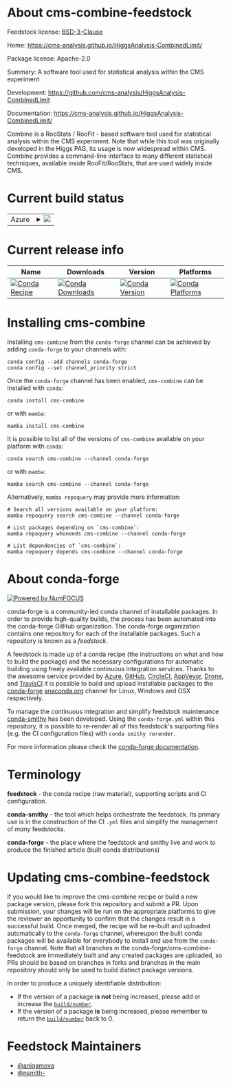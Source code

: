 About cms-combine-feedstock
===========================

Feedstock license: [BSD-3-Clause](https://github.com/conda-forge/cms-combine-feedstock/blob/main/LICENSE.txt)

Home: https://cms-analysis.github.io/HiggsAnalysis-CombinedLimit/

Package license: Apache-2.0

Summary: A software tool used for statistical analysis within the CMS experiment

Development: https://github.com/cms-analysis/HiggsAnalysis-CombinedLimit

Documentation: https://cms-analysis.github.io/HiggsAnalysis-CombinedLimit/

Combine is a RooStats / RooFit - based software tool used for statistical analysis within the
CMS experiment. Note that while this tool was originally developed in the Higgs PAG, its usage
is now widespread within CMS. Combine provides a command-line interface to many different statistical
techniques, available inside RooFit/RooStats, that are used widely inside CMS.


Current build status
====================


<table>
    
  <tr>
    <td>Azure</td>
    <td>
      <details>
        <summary>
          <a href="https://dev.azure.com/conda-forge/feedstock-builds/_build/latest?definitionId=24948&branchName=main">
            <img src="https://dev.azure.com/conda-forge/feedstock-builds/_apis/build/status/cms-combine-feedstock?branchName=main">
          </a>
        </summary>
        <table>
          <thead><tr><th>Variant</th><th>Status</th></tr></thead>
          <tbody><tr>
              <td>linux_64_python3.10.____cpythonroot_base6.32.10</td>
              <td>
                <a href="https://dev.azure.com/conda-forge/feedstock-builds/_build/latest?definitionId=24948&branchName=main">
                  <img src="https://dev.azure.com/conda-forge/feedstock-builds/_apis/build/status/cms-combine-feedstock?branchName=main&jobName=linux&configuration=linux%20linux_64_python3.10.____cpythonroot_base6.32.10" alt="variant">
                </a>
              </td>
            </tr><tr>
              <td>linux_64_python3.10.____cpythonroot_base6.34.4</td>
              <td>
                <a href="https://dev.azure.com/conda-forge/feedstock-builds/_build/latest?definitionId=24948&branchName=main">
                  <img src="https://dev.azure.com/conda-forge/feedstock-builds/_apis/build/status/cms-combine-feedstock?branchName=main&jobName=linux&configuration=linux%20linux_64_python3.10.____cpythonroot_base6.34.4" alt="variant">
                </a>
              </td>
            </tr><tr>
              <td>linux_64_python3.11.____cpythonroot_base6.32.10</td>
              <td>
                <a href="https://dev.azure.com/conda-forge/feedstock-builds/_build/latest?definitionId=24948&branchName=main">
                  <img src="https://dev.azure.com/conda-forge/feedstock-builds/_apis/build/status/cms-combine-feedstock?branchName=main&jobName=linux&configuration=linux%20linux_64_python3.11.____cpythonroot_base6.32.10" alt="variant">
                </a>
              </td>
            </tr><tr>
              <td>linux_64_python3.11.____cpythonroot_base6.34.4</td>
              <td>
                <a href="https://dev.azure.com/conda-forge/feedstock-builds/_build/latest?definitionId=24948&branchName=main">
                  <img src="https://dev.azure.com/conda-forge/feedstock-builds/_apis/build/status/cms-combine-feedstock?branchName=main&jobName=linux&configuration=linux%20linux_64_python3.11.____cpythonroot_base6.34.4" alt="variant">
                </a>
              </td>
            </tr><tr>
              <td>linux_64_python3.12.____cpythonroot_base6.32.10</td>
              <td>
                <a href="https://dev.azure.com/conda-forge/feedstock-builds/_build/latest?definitionId=24948&branchName=main">
                  <img src="https://dev.azure.com/conda-forge/feedstock-builds/_apis/build/status/cms-combine-feedstock?branchName=main&jobName=linux&configuration=linux%20linux_64_python3.12.____cpythonroot_base6.32.10" alt="variant">
                </a>
              </td>
            </tr><tr>
              <td>linux_64_python3.12.____cpythonroot_base6.34.4</td>
              <td>
                <a href="https://dev.azure.com/conda-forge/feedstock-builds/_build/latest?definitionId=24948&branchName=main">
                  <img src="https://dev.azure.com/conda-forge/feedstock-builds/_apis/build/status/cms-combine-feedstock?branchName=main&jobName=linux&configuration=linux%20linux_64_python3.12.____cpythonroot_base6.34.4" alt="variant">
                </a>
              </td>
            </tr><tr>
              <td>linux_64_python3.9.____cpythonroot_base6.32.10</td>
              <td>
                <a href="https://dev.azure.com/conda-forge/feedstock-builds/_build/latest?definitionId=24948&branchName=main">
                  <img src="https://dev.azure.com/conda-forge/feedstock-builds/_apis/build/status/cms-combine-feedstock?branchName=main&jobName=linux&configuration=linux%20linux_64_python3.9.____cpythonroot_base6.32.10" alt="variant">
                </a>
              </td>
            </tr><tr>
              <td>linux_64_python3.9.____cpythonroot_base6.34.4</td>
              <td>
                <a href="https://dev.azure.com/conda-forge/feedstock-builds/_build/latest?definitionId=24948&branchName=main">
                  <img src="https://dev.azure.com/conda-forge/feedstock-builds/_apis/build/status/cms-combine-feedstock?branchName=main&jobName=linux&configuration=linux%20linux_64_python3.9.____cpythonroot_base6.34.4" alt="variant">
                </a>
              </td>
            </tr><tr>
              <td>osx_64_python3.10.____cpythonroot_base6.32.10</td>
              <td>
                <a href="https://dev.azure.com/conda-forge/feedstock-builds/_build/latest?definitionId=24948&branchName=main">
                  <img src="https://dev.azure.com/conda-forge/feedstock-builds/_apis/build/status/cms-combine-feedstock?branchName=main&jobName=osx&configuration=osx%20osx_64_python3.10.____cpythonroot_base6.32.10" alt="variant">
                </a>
              </td>
            </tr><tr>
              <td>osx_64_python3.10.____cpythonroot_base6.34.4</td>
              <td>
                <a href="https://dev.azure.com/conda-forge/feedstock-builds/_build/latest?definitionId=24948&branchName=main">
                  <img src="https://dev.azure.com/conda-forge/feedstock-builds/_apis/build/status/cms-combine-feedstock?branchName=main&jobName=osx&configuration=osx%20osx_64_python3.10.____cpythonroot_base6.34.4" alt="variant">
                </a>
              </td>
            </tr><tr>
              <td>osx_64_python3.11.____cpythonroot_base6.32.10</td>
              <td>
                <a href="https://dev.azure.com/conda-forge/feedstock-builds/_build/latest?definitionId=24948&branchName=main">
                  <img src="https://dev.azure.com/conda-forge/feedstock-builds/_apis/build/status/cms-combine-feedstock?branchName=main&jobName=osx&configuration=osx%20osx_64_python3.11.____cpythonroot_base6.32.10" alt="variant">
                </a>
              </td>
            </tr><tr>
              <td>osx_64_python3.11.____cpythonroot_base6.34.4</td>
              <td>
                <a href="https://dev.azure.com/conda-forge/feedstock-builds/_build/latest?definitionId=24948&branchName=main">
                  <img src="https://dev.azure.com/conda-forge/feedstock-builds/_apis/build/status/cms-combine-feedstock?branchName=main&jobName=osx&configuration=osx%20osx_64_python3.11.____cpythonroot_base6.34.4" alt="variant">
                </a>
              </td>
            </tr><tr>
              <td>osx_64_python3.12.____cpythonroot_base6.32.10</td>
              <td>
                <a href="https://dev.azure.com/conda-forge/feedstock-builds/_build/latest?definitionId=24948&branchName=main">
                  <img src="https://dev.azure.com/conda-forge/feedstock-builds/_apis/build/status/cms-combine-feedstock?branchName=main&jobName=osx&configuration=osx%20osx_64_python3.12.____cpythonroot_base6.32.10" alt="variant">
                </a>
              </td>
            </tr><tr>
              <td>osx_64_python3.12.____cpythonroot_base6.34.4</td>
              <td>
                <a href="https://dev.azure.com/conda-forge/feedstock-builds/_build/latest?definitionId=24948&branchName=main">
                  <img src="https://dev.azure.com/conda-forge/feedstock-builds/_apis/build/status/cms-combine-feedstock?branchName=main&jobName=osx&configuration=osx%20osx_64_python3.12.____cpythonroot_base6.34.4" alt="variant">
                </a>
              </td>
            </tr><tr>
              <td>osx_64_python3.9.____cpythonroot_base6.32.10</td>
              <td>
                <a href="https://dev.azure.com/conda-forge/feedstock-builds/_build/latest?definitionId=24948&branchName=main">
                  <img src="https://dev.azure.com/conda-forge/feedstock-builds/_apis/build/status/cms-combine-feedstock?branchName=main&jobName=osx&configuration=osx%20osx_64_python3.9.____cpythonroot_base6.32.10" alt="variant">
                </a>
              </td>
            </tr><tr>
              <td>osx_64_python3.9.____cpythonroot_base6.34.4</td>
              <td>
                <a href="https://dev.azure.com/conda-forge/feedstock-builds/_build/latest?definitionId=24948&branchName=main">
                  <img src="https://dev.azure.com/conda-forge/feedstock-builds/_apis/build/status/cms-combine-feedstock?branchName=main&jobName=osx&configuration=osx%20osx_64_python3.9.____cpythonroot_base6.34.4" alt="variant">
                </a>
              </td>
            </tr><tr>
              <td>osx_arm64_python3.10.____cpython</td>
              <td>
                <a href="https://dev.azure.com/conda-forge/feedstock-builds/_build/latest?definitionId=24948&branchName=main">
                  <img src="https://dev.azure.com/conda-forge/feedstock-builds/_apis/build/status/cms-combine-feedstock?branchName=main&jobName=osx&configuration=osx%20osx_arm64_python3.10.____cpython" alt="variant">
                </a>
              </td>
            </tr><tr>
              <td>osx_arm64_python3.11.____cpython</td>
              <td>
                <a href="https://dev.azure.com/conda-forge/feedstock-builds/_build/latest?definitionId=24948&branchName=main">
                  <img src="https://dev.azure.com/conda-forge/feedstock-builds/_apis/build/status/cms-combine-feedstock?branchName=main&jobName=osx&configuration=osx%20osx_arm64_python3.11.____cpython" alt="variant">
                </a>
              </td>
            </tr><tr>
              <td>osx_arm64_python3.12.____cpython</td>
              <td>
                <a href="https://dev.azure.com/conda-forge/feedstock-builds/_build/latest?definitionId=24948&branchName=main">
                  <img src="https://dev.azure.com/conda-forge/feedstock-builds/_apis/build/status/cms-combine-feedstock?branchName=main&jobName=osx&configuration=osx%20osx_arm64_python3.12.____cpython" alt="variant">
                </a>
              </td>
            </tr><tr>
              <td>osx_arm64_python3.9.____cpython</td>
              <td>
                <a href="https://dev.azure.com/conda-forge/feedstock-builds/_build/latest?definitionId=24948&branchName=main">
                  <img src="https://dev.azure.com/conda-forge/feedstock-builds/_apis/build/status/cms-combine-feedstock?branchName=main&jobName=osx&configuration=osx%20osx_arm64_python3.9.____cpython" alt="variant">
                </a>
              </td>
            </tr>
          </tbody>
        </table>
      </details>
    </td>
  </tr>
</table>

Current release info
====================

| Name | Downloads | Version | Platforms |
| --- | --- | --- | --- |
| [![Conda Recipe](https://img.shields.io/badge/recipe-cms--combine-green.svg)](https://anaconda.org/conda-forge/cms-combine) | [![Conda Downloads](https://img.shields.io/conda/dn/conda-forge/cms-combine.svg)](https://anaconda.org/conda-forge/cms-combine) | [![Conda Version](https://img.shields.io/conda/vn/conda-forge/cms-combine.svg)](https://anaconda.org/conda-forge/cms-combine) | [![Conda Platforms](https://img.shields.io/conda/pn/conda-forge/cms-combine.svg)](https://anaconda.org/conda-forge/cms-combine) |

Installing cms-combine
======================

Installing `cms-combine` from the `conda-forge` channel can be achieved by adding `conda-forge` to your channels with:

```
conda config --add channels conda-forge
conda config --set channel_priority strict
```

Once the `conda-forge` channel has been enabled, `cms-combine` can be installed with `conda`:

```
conda install cms-combine
```

or with `mamba`:

```
mamba install cms-combine
```

It is possible to list all of the versions of `cms-combine` available on your platform with `conda`:

```
conda search cms-combine --channel conda-forge
```

or with `mamba`:

```
mamba search cms-combine --channel conda-forge
```

Alternatively, `mamba repoquery` may provide more information:

```
# Search all versions available on your platform:
mamba repoquery search cms-combine --channel conda-forge

# List packages depending on `cms-combine`:
mamba repoquery whoneeds cms-combine --channel conda-forge

# List dependencies of `cms-combine`:
mamba repoquery depends cms-combine --channel conda-forge
```


About conda-forge
=================

[![Powered by
NumFOCUS](https://img.shields.io/badge/powered%20by-NumFOCUS-orange.svg?style=flat&colorA=E1523D&colorB=007D8A)](https://numfocus.org)

conda-forge is a community-led conda channel of installable packages.
In order to provide high-quality builds, the process has been automated into the
conda-forge GitHub organization. The conda-forge organization contains one repository
for each of the installable packages. Such a repository is known as a *feedstock*.

A feedstock is made up of a conda recipe (the instructions on what and how to build
the package) and the necessary configurations for automatic building using freely
available continuous integration services. Thanks to the awesome service provided by
[Azure](https://azure.microsoft.com/en-us/services/devops/), [GitHub](https://github.com/),
[CircleCI](https://circleci.com/), [AppVeyor](https://www.appveyor.com/),
[Drone](https://cloud.drone.io/welcome), and [TravisCI](https://travis-ci.com/)
it is possible to build and upload installable packages to the
[conda-forge](https://anaconda.org/conda-forge) [anaconda.org](https://anaconda.org/)
channel for Linux, Windows and OSX respectively.

To manage the continuous integration and simplify feedstock maintenance
[conda-smithy](https://github.com/conda-forge/conda-smithy) has been developed.
Using the ``conda-forge.yml`` within this repository, it is possible to re-render all of
this feedstock's supporting files (e.g. the CI configuration files) with ``conda smithy rerender``.

For more information please check the [conda-forge documentation](https://conda-forge.org/docs/).

Terminology
===========

**feedstock** - the conda recipe (raw material), supporting scripts and CI configuration.

**conda-smithy** - the tool which helps orchestrate the feedstock.
                   Its primary use is in the construction of the CI ``.yml`` files
                   and simplify the management of *many* feedstocks.

**conda-forge** - the place where the feedstock and smithy live and work to
                  produce the finished article (built conda distributions)


Updating cms-combine-feedstock
==============================

If you would like to improve the cms-combine recipe or build a new
package version, please fork this repository and submit a PR. Upon submission,
your changes will be run on the appropriate platforms to give the reviewer an
opportunity to confirm that the changes result in a successful build. Once
merged, the recipe will be re-built and uploaded automatically to the
`conda-forge` channel, whereupon the built conda packages will be available for
everybody to install and use from the `conda-forge` channel.
Note that all branches in the conda-forge/cms-combine-feedstock are
immediately built and any created packages are uploaded, so PRs should be based
on branches in forks and branches in the main repository should only be used to
build distinct package versions.

In order to produce a uniquely identifiable distribution:
 * If the version of a package **is not** being increased, please add or increase
   the [``build/number``](https://docs.conda.io/projects/conda-build/en/latest/resources/define-metadata.html#build-number-and-string).
 * If the version of a package **is** being increased, please remember to return
   the [``build/number``](https://docs.conda.io/projects/conda-build/en/latest/resources/define-metadata.html#build-number-and-string)
   back to 0.

Feedstock Maintainers
=====================

* [@anigamova](https://github.com/anigamova/)
* [@nsmith-](https://github.com/nsmith-/)

